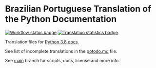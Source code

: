 # Brazilian Portuguese Translation of the Python Documentation

[![Workflow status badge][workflow_badge]][workflow_url]
[![Translation statistics badge][stats_badge]][transifex_url]

Translation files for [Python 3.8 docs][docs_url].

See list of incomplete translations in the [potodo.md][potodo] file.

See [main][main] branch for scripts, docs, license and more info.

[main]: https://github.com/python/python-docs-pt-br/tree/main
[potodo]: potodo.md?plain=1
[docs_url]: https://docs.python.org/pt-br/3.8/
[workflow_badge]: https://github.com/python/python-docs-pt-br/workflows/python-38/badge.svg
[workflow_url]: https://github.com/python/python-docs-pt-br/actions?workflow=python-38
[stats_badge]: https://img.shields.io/badge/dynamic/json?url=https%3A%2F%2Fgithub.com%2Fpython%2Fpython-docs-pt-br%2Fraw%2F3.8%2Fstats.json&query=completion&label=pt_BR
[transifex_url]: https://app.transifex.com/python-doc/python-newest/

